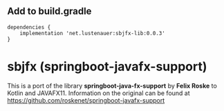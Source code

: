 ## Add to build.gradle
```
dependencies {
    implementation 'net.lustenauer:sbjfx-lib:0.0.3'
}
```

# sbjfx (springboot-javafx-support)

This is a port of the library **springboot-java-fx-support** by **Felix Roske** to Kotlin and JAVAFX11.
Information on the original can be found at https://github.com/roskenet/springboot-javafx-support
